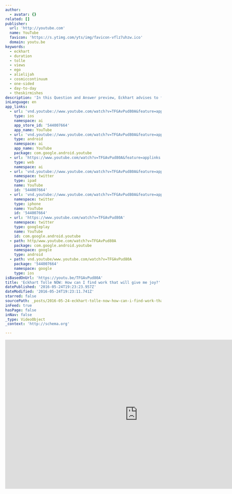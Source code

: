 ```yaml
---
author:
  - avatar: {}
related: []
publisher:
  url: 'http://youtube.com'
  name: YouTube
  favicon: 'https://s.ytimg.com/yts/img/favicon-vflz7uhzw.ico'
  domain: youtu.be
keywords:
  - eckhart
  - duration
  - tolle
  - views
  - ego
  - alielijah
  - cosmiccontinuum
  - one-sided
  - day-to-day
  - theskirmishes
description: 'In this Question and Answer preview, Eckhart advises to focus on your inner state-but not as a means to an end.'
inLanguage: en
app_links:
  - url: 'vnd.youtube://www.youtube.com/watch?v=TFGAvPud80A&feature=applinks'
    type: ios
    namespace: ai
    app_store_id: '544007664'
    app_name: YouTube
  - url: 'vnd.youtube://www.youtube.com/watch?v=TFGAvPud80A&feature=applinks'
    type: android
    namespace: ai
    app_name: YouTube
    package: com.google.android.youtube
  - url: 'https://www.youtube.com/watch?v=TFGAvPud80A&feature=applinks'
    type: web
    namespace: ai
  - url: 'vnd.youtube://www.youtube.com/watch?v=TFGAvPud80A&feature=applinks'
    namespace: twitter
    type: ipad
    name: YouTube
    id: '544007664'
  - url: 'vnd.youtube://www.youtube.com/watch?v=TFGAvPud80A&feature=applinks'
    namespace: twitter
    type: iphone
    name: YouTube
    id: '544007664'
  - url: 'https://www.youtube.com/watch?v=TFGAvPud80A'
    namespace: twitter
    type: googleplay
    name: YouTube
    id: com.google.android.youtube
  - path: http/www.youtube.com/watch?v=TFGAvPud80A
    package: com.google.android.youtube
    namespace: google
    type: android
  - path: vnd.youtube/www.youtube.com/watch?v=TFGAvPud80A
    package: '544007664'
    namespace: google
    type: ios
isBasedOnUrl: 'https://youtu.be/TFGAvPud80A'
title: 'Eckhart Tolle NOW: How can I find work that will give me joy?'
datePublished: '2016-05-24T19:23:23.957Z'
dateModified: '2016-05-24T19:23:11.741Z'
starred: false
sourcePath: _posts/2016-05-24-eckhart-tolle-now-how-can-i-find-work-that-will-give-me-joy.md
inFeed: true
hasPage: false
inNav: false
_type: VideoObject
_context: 'http://schema.org'

---
```

<iframe src="https://cdn.embedly.com/widgets/media.html?src=http%3A%2F%2Fwww.youtube.com%2Fembed%2FTFGAvPud80A&amp;url=http%3A%2F%2Fwww.youtube.com%2Fwatch%3Fv%3DTFGAvPud80A&amp;image=http%3A%2F%2Fi.ytimg.com%2Fvi%2FTFGAvPud80A%2Fhqdefault.jpg&amp;key=b7d04c9b404c499eba89ee7072e1c4f7&amp;type=text%2Fhtml&amp;schema=youtube" width="854" height="480" scrolling="no" frameborder="0" allowfullscreen="" style=""></iframe>